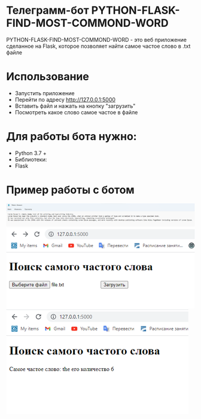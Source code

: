 # Телеграмм-бот PYTHON-FLASK-FIND-MOST-COMMOND-WORD
PYTHON-FLASK-FIND-MOST-COMMOND-WORD - это веб приложение сделанное на Flask, которое позволяет найти самое частое слово в .txt файле

# Использование
- Запустить приложение
- Перейти по адресу http://127.0.0.1:5000
- Вставить файл и нажать на кнопку "загрузить"
- Посмотреть какое слово самое частое в файле

# Для работы бота нужно:
- Python 3.7 +
- Библиотеки:
- Flask
# Пример работы с ботом
![Текст с описанием картинки](test.png)
![Текст с описанием картинки](test1.png)
![Текст с описанием картинки](test2.png)